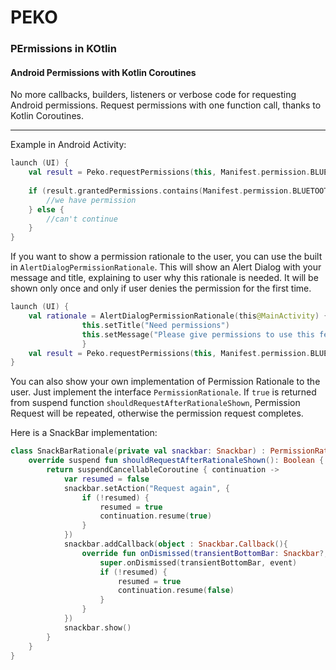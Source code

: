 # PEKO
### PErmissions in KOtlin


#### Android Permissions with Kotlin Coroutines
No more callbacks, builders, listeners or verbose code for requesting Android permissions.
Request permissions with one function call, thanks to Kotlin Coroutines.

***

Example in Android Activity:
```kotlin
launch (UI) {
    val result = Peko.requestPermissions(this, Manifest.permission.BLUETOOTH).await()
    
    if (result.grantedPermissions.contains(Manifest.permission.BLUETOOTH)) {
        //we have permission
    } else {
        //can't continue
    }
}
```

If you want to show a permission rationale to the user, you can use the built in `AlertDialogPermissionRationale`. This will show an Alert Dialog with your message and title, explaining to user why this rationale is needed. It will be shown only once and only if user denies the permission for the first time.

```kotlin
launch (UI) {
    val rationale = AlertDialogPermissionRationale(this@MainActivity) {
				this.setTitle("Need permissions")
				this.setMessage("Please give permissions to use this feature")	
				}
	val result = Peko.requestPermissions(this, Manifest.permission.BLUETOOTH, rationale = rationale).await()
}
```

You can also show your own implementation of Permission Rationale to the user. Just implement the interface `PermissionRationale`. If `true` is returned from suspend function `shouldRequestAfterRationaleShown`, Permission Request will be repeated, otherwise the permission request completes.

Here is a SnackBar implementation:
```kotlin
class SnackBarRationale(private val snackbar: Snackbar) : PermissionRationale {
	override suspend fun shouldRequestAfterRationaleShown(): Boolean {
		return suspendCancellableCoroutine { continuation ->
			var resumed = false
			snackbar.setAction("Request again", {
				if (!resumed) {
					resumed = true
					continuation.resume(true)
				}
			})
			snackbar.addCallback(object : Snackbar.Callback(){
				override fun onDismissed(transientBottomBar: Snackbar?, event: Int) {
					super.onDismissed(transientBottomBar, event)
					if (!resumed) {
						resumed = true
						continuation.resume(false)
					}
				}
			})
			snackbar.show()
		}
	}
}
```
